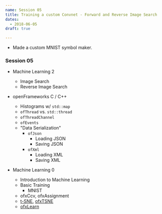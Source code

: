```yaml
---
name: Session 05
title: Training a custom Convnet - Forward and Reverse Image Search
dates:
  - 2018-06-05
draft: true

---
```


- Made a custom MNIST symbol maker.

### Session 05
-   Machine Learning 2
    -   Image Search
    -   Reverse Image Search

- openFrameworks C / C++
  - Histograms w/ `std::map`
  - `ofThread` vs. `std::thread`
  - `ofThreadChannel`
  - `ofEvents`
  - "Data Serialization"
    - `ofJson`
      - Loading JSON
      - Saving JSON
    - `ofXml`
      - Loading XML
      - Saving XML

- Machine Learning 0
  - Introduction to Machine Learning
  - Basic Training
    - MNIST
  - ofxCcv, ofxAssignment
  - [t-SNE](https://lvdmaaten.github.io/tsne/), [ofxTSNE](https://github.com/genekogan/ofxTSNE)
  - [ofxLearn](https://github.com/genekogan/ofxLearn)
